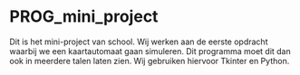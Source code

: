 # PROG_mini_project
Dit is het mini-project van school.
Wij werken aan de eerste opdracht waarbij we een kaartautomaat gaan simuleren. Dit programma moet dit dan ook in meerdere talen laten zien.
Wij gebruiken hiervoor Tkinter en Python.

